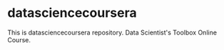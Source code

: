 # datasciencecoursera
This is datasciencecoursera repository. Data Scientist's Toolbox Online Course.
